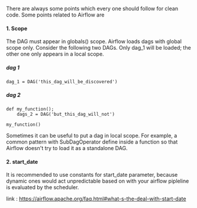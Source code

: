 There are always some points which every one should follow for clean code. Some points related to Airflow are

#### 1. Scope
The DAG must appear in globals() scope. Airflow loads dags with global scope only. Consider the following two DAGs. Only dag_1 will be loaded; the other one only appears in a local scope.

##### dag 1
	dag_1 = DAG('this_dag_will_be_discovered')
	
##### dag 2
	def my_function();
		dags_2 = DAG('but_this_dag_will_not')
		
	my_function()
	
Sometimes it can be useful to put a dag in local scope. For example, a common pattern with SubDagOperator define inside a function so that Airflow doesn't try to load it as a standalone DAG.

#### 2. start_date
It is recommended to use constants for start_date parameter, because dynamic ones would act unpredictable based on with your airflow pipleline is evaluated by the scheduler.

link : https://airflow.apache.org/faq.html#what-s-the-deal-with-start-date







